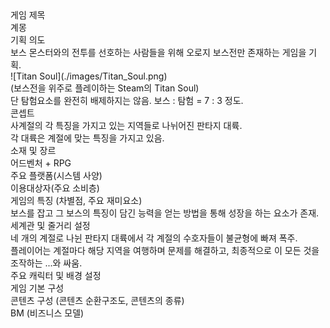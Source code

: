 <summary>게임 제목</summary>
계몽

<summary>기획 의도</summary>
보스 몬스터와의 전투를 선호하는 사람들을 위해 오로지 보스전만 존재하는 게임을 기획. <br>
![Titan Soul](./images/Titan_Soul.png)<br>
(보스전을 위주로 플레이하는 Steam의 Titan Soul)<br>
단 탐험요소를 완전히 배제하지는 않음. 보스 : 탐험 = 7 : 3 정도.

<summary>콘셉트</summary>
사계절의 각 특징을 가지고 있는 지역들로 나뉘어진 판타지 대륙.<br>
각 대륙은 계절에 맞는 특징을 가지고 있음.

<summary>소재 및 장르</summary>
어드벤처 + RPG

<summary>주요 플랫폼(시스템 사양)</summary>
이용대상자(주요 소비층)

<summary>게임의 특징 (차별점, 주요 재미요소)</summary>
보스를 잡고 그 보스의 특징이 담긴 능력을 얻는 방법을 통해 성장을 하는 요소가 존재.

<summary>세계관 및 줄거리 설정</summary>
네 개의 계절로 나뉜 판타지 대륙에서 각 계절의 수호자들이 불균형에 빠져 폭주.<br>
플레이어는 계절마다 해당 지역을 여행하며 문제를 해결하고, 최종적으로 이 모든 것을 조작하는 ...와 싸움.

<summary>주요 캐릭터 및 배경 설정</summary>

<summary>게임 기본 구성</summary>

<summary>콘텐츠 구성 (콘텐츠 순환구조도, 콘텐츠의 종류)</summary>

<summary>BM (비즈니스 모델)</summary>

